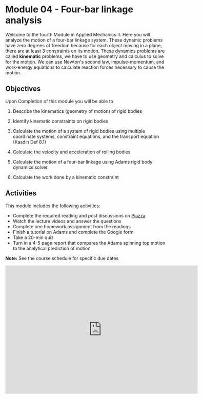 # Module 04 - Four-bar linkage analysis

Welcome to the fourth Module in Applied Mechanics II. Here you will analyze the
motion of a four-bar linkage system. These dynamic problems have zero degrees of
freedom because for each object moving in a plane, there are at least 3
constraints on its motion. These dynamics problems are called __kinematic__
problems, we have to use geometry and calculus to solve for the motion. We can
use Newton's second law, impulse-momentum, and work-energy equations to
calculate reaction forces necessary to cause the motion. 

## Objectives

Upon Completion of this module you will be able to 

1. Describe the kinematics (geometry of motion) of rigid bodies

2. Identify kinematic constraints on rigid bodies

3. Calculate the motion of a system of rigid bodies using multiple coordinate
systems, constraint equations, and the transport equation (Kasdin Def 8.1)

4. Calculate the velocity and acceleration of rolling bodies

5. Calculate the motion of a four-bar linkage using Adams rigid body dynamics
solver 

6. Calculate the work done by a kinematic constraint 



 
## Activities

This module includes the following activities:

* Complete the required reading and post discussions on [Piazza]()
* Watch the lecture videos and answer the questions
* Complete one homework assignment from the readings
* Finish a tutorial on Adams and complete the Google form
* Take a 20-min quiz
* Turn in a 4-5 page report that compares the Adams spinning top motion to the analytical prediction of motion

<p><strong>Note:</strong> See the course schedule for specific due dates</p> 
<iframe
width="600" height="400" style="border-width: 0;"
src="https://calendar.google.com/calendar/embed?height=400&amp;wkst=1&amp;bgcolor=%23ffffff&amp;ctz=America%2FNew_York&amp;src=dWNvbm4uZWR1X3ZlaHJhNTdiZW5yNmhydTdoczc5OTdxcDUwQGdyb3VwLmNhbGVuZGFyLmdvb2dsZS5jb20&amp;color=%23616161&amp;showTitle=1&amp;mode=AGENDA&amp;showTabs=1&amp;showCalendars=0"
frameborder="0" scrolling="no"></iframe>
